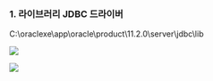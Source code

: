 ### 1. 라이브러리 JDBC 드라이버

C:\oraclexe\app\oracle\product\11.2.0\server\jdbc\lib


![](https://images.velog.io/images/withcolinsong/post/466f6791-ed4a-4484-8e69-80a81d1112c2/image.png)


![](https://images.velog.io/images/withcolinsong/post/da4b3833-fb4d-420a-8915-148a6df84328/image.png)
